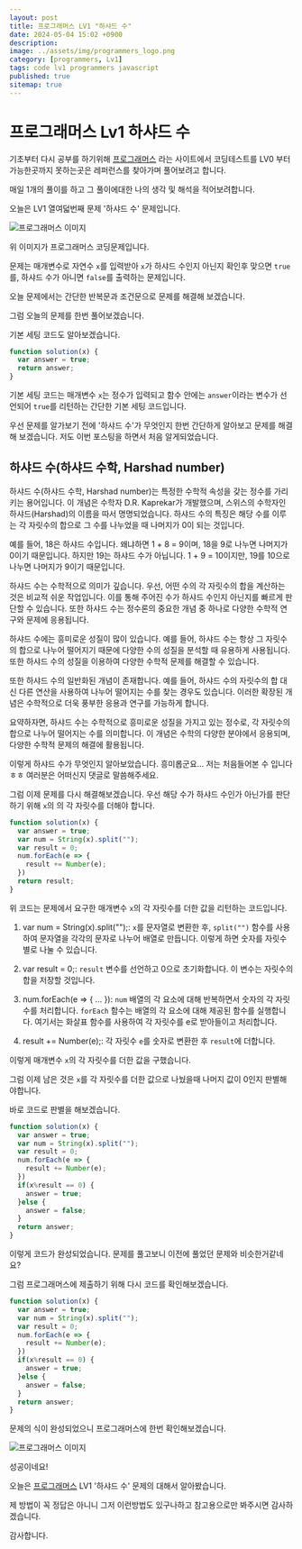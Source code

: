 ```yaml
---
layout: post
title: 프로그래머스 LV1 "하샤드 수"
date: 2024-05-04 15:02 +0900
description: 
image: ../assets/img/programmers_logo.png
category: [programmers, Lv1]
tags: code lv1 programmers javascript
published: true
sitemap: true
---
```


# 프로그래머스 Lv1 하샤드 수

  기초부터 다시 공부를 하기위해 [프로그래머스](https://programmers.co.kr/) 라는 사이트에서
  코딩테스트를 LV0 부터 가능한곳까지 못하는곳은 레퍼런스를 찾아가며 풀어보려고 합니다.
  
  매일 1개의 풀이를 하고 그 풀이에대한 나의 생각 및 해석을 적어보려합니다.

  오늘은 LV1 열여덟번째 문제 '하샤드 수' 문제입니다.

  ![프로그래머스 이미지](https://spearboy.github.io/assets/img/하샤드수_01.png)

  위 이미지가 프로그래머스 코딩문제입니다.
  
  문제는 매개변수로 자연수 `x`를 입력받아 `x`가 하샤드 수인지 아닌지 확인후 맞으면 `true`를, 하샤드 수가 아니면 `false`를 출력하는 문제입니다.

  오늘 문제에서는 간단한 반복문과 조건문으로 문제를 해결해 보겠습니다.

  그럼 오늘의 문제를 한번 풀어보겠습니다.

  기본 세팅 코드도 알아보겠습니다.

```javascript
function solution(x) {
  var answer = true;
  return answer;
}
```

기본 세팅 코드는 매개변수 `x`는 정수가 입력되고 함수 안에는 `answer`이라는 변수가 선언되어 `true`를 리턴하는 간단한 기본 세팅 코드입니다.

우선 문제를 알가보기 전에 '하샤드 수'가 무엇인지 한번 간단하게 알아보고 문제를 해결해 보겠습니다. 저도 이번 포스팅을 하면서 처음 알게되었습니다.

## 하샤드 수(하샤드 수학, Harshad number)

하샤드 수(하샤드 수학, Harshad number)는 특정한 수학적 속성을 갖는 정수를 가리키는 용어입니다. 이 개념은 수학자 D.R. Kaprekar가 개발했으며, 스위스의 수학자인 하샤드(Harshad)의 이름을 따서 명명되었습니다. 하샤드 수의 특징은 해당 수를 이루는 각 자릿수의 합으로 그 수를 나누었을 때 나머지가 0이 되는 것입니다.

예를 들어, 18은 하샤드 수입니다. 왜냐하면 1 + 8 = 9이며, 18을 9로 나누면 나머지가 0이기 때문입니다. 하지만 19는 하샤드 수가 아닙니다. 1 + 9 = 10이지만, 19를 10으로 나누면 나머지가 9이기 때문입니다.

하샤드 수는 수학적으로 의미가 깊습니다. 우선, 어떤 수의 각 자릿수의 합을 계산하는 것은 비교적 쉬운 작업입니다. 이를 통해 주어진 수가 하샤드 수인지 아닌지를 빠르게 판단할 수 있습니다. 또한 하샤드 수는 정수론의 중요한 개념 중 하나로 다양한 수학적 연구와 문제에 응용됩니다.

하샤드 수에는 흥미로운 성질이 많이 있습니다. 예를 들어, 하샤드 수는 항상 그 자릿수의 합으로 나누어 떨어지기 때문에 다양한 수의 성질을 분석할 때 유용하게 사용됩니다. 또한 하샤드 수의 성질을 이용하여 다양한 수학적 문제를 해결할 수 있습니다.

또한 하샤드 수의 일반화된 개념이 존재합니다. 예를 들어, 하샤드 수의 자릿수의 합 대신 다른 연산을 사용하여 나누어 떨어지는 수를 찾는 경우도 있습니다. 이러한 확장된 개념은 수학적으로 더욱 풍부한 응용과 연구를 가능하게 합니다.

요약하자면, 하샤드 수는 수학적으로 흥미로운 성질을 가지고 있는 정수로, 각 자릿수의 합으로 나누어 떨어지는 수를 의미합니다. 이 개념은 수학의 다양한 분야에서 응용되며, 다양한 수학적 문제의 해결에 활용됩니다.

이렇게 하샤드 수가 무엇인지 알아보았습니다. 흥미롭군요... 저는 처음들어본 수 입니다ㅎㅎ 여러분은 어떠신지 댓글로 말씀해주세요.

그럼 이제 문제를 다시 해결해보겠습니다. 우선 해당 수가 하샤드 수인가 아닌가를 판단하기 위해 `x`의 의 각 자릿수를 더해야 합니다.

```javascript
function solution(x) {
  var answer = true;
  var num = String(x).split("");
  var result = 0;
  num.forEach(e => {
    result += Number(e);
  })
  return result;
}
```

위 코드는 문제에서 요구한 매개변수 `x`의 각 자릿수를 더한 값을 리턴하는 코드입니다.

1. var num = String(x).split("");: `x`를 문자열로 변환한 후, `split("")` 함수를 사용하여 문자열을 각각의 문자로 나누어 배열로 만듭니다. 이렇게 하면 숫자를 자릿수 별로 나눌 수 있습니다.

2. var result = 0;: `result` 변수를 선언하고 0으로 초기화합니다. 이 변수는 자릿수의 합을 저장할 것입니다.

3. num.forEach(e => { ... }): `num` 배열의 각 요소에 대해 반복하면서 숫자의 각 자릿수를 처리합니다. `forEach` 함수는 배열의 각 요소에 대해 제공된 함수를 실행합니다. 여기서는 화살표 함수를 사용하여 각 자릿수를 e로 받아들이고 처리합니다.

4. result += Number(e);: 각 자릿수 `e`를 숫자로 변환한 후 `result`에 더합니다.

이렇게 매개변수 `x`의 각 자릿수를 더한 값을 구했습니다.

그럼 이제 남은 것은 `x`를 각 자릿수를 더한 값으로 나눴을때 나머지 값이 0인지 판별해야합니다.

바로 코드로 판별을 해보겠습니다.

```javascript
function solution(x) {
  var answer = true;
  var num = String(x).split("");
  var result = 0;
  num.forEach(e => {
    result += Number(e);
  })
  if(x%result == 0) {
    answer = true;
  }else {
    answer = false;
  }
  return answer;
}
```

이렇게 코드가 완성되었습니다. 문제를 풀고보니 이전에 풀었던 문제와 비슷한거같네요?

그럼 프로그래머스에 제출하기 위해 다시 코드를 확인해보겠습니다.

```javascript
function solution(x) {
  var answer = true;
  var num = String(x).split("");
  var result = 0;
  num.forEach(e => {
    result += Number(e);
  })
  if(x%result == 0) {
    answer = true;
  }else {
    answer = false;
  }
  return answer;
}
```

문제의 식이 완성되었으니 프로그래머스에 한번 확인해보겠습니다.

![프로그래머스 이미지](https://spearboy.github.io/assets/img/하샤드수_02.png)

성공이네요!

오늘은 [프로그래머스](https://programmers.co.kr/) LV1 '하샤드 수' 문제의 대해서 알아봤습니다.

제 방법이 꼭 정답은 아니니 그저 이런방법도 있구나하고 참고용으로만 봐주시면 감사하겠습니다.

감사합니다.